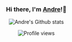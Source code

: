 <div align="center">
  
### Hi there, I'm [Andre](https://github.com/LiuAndre)!👋

![Andre's Github stats](https://github-readme-stats.vercel.app/api?username=andrerahardjo97&count_private=true&show_icons=true)

![Profile views](https://gpvc.arturio.dev/LiuAndre)
</div>
